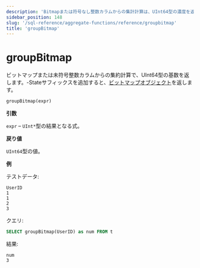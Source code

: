 ```yaml
---
description: 'Bitmapまたは符号なし整数カラムからの集計計算は、UInt64型の濃度を返します。-State接尾辞を追加すると、ビットマップオブジェクトが返されます。'
sidebar_position: 148
slug: '/sql-reference/aggregate-functions/reference/groupbitmap'
title: 'groupBitmap'
---
```





# groupBitmap

ビットマップまたは未符号整数カラムからの集約計算で、UInt64型の基数を返します。-Stateサフィックスを追加すると、[ビットマップオブジェクト](../../../sql-reference/functions/bitmap-functions.md)を返します。

```sql
groupBitmap(expr)
```

**引数**

`expr` – `UInt*`型の結果となる式。

**戻り値**

`UInt64`型の値。

**例**

テストデータ:

```text
UserID
1
1
2
3
```

クエリ:

```sql
SELECT groupBitmap(UserID) as num FROM t
```

結果:

```text
num
3
```
